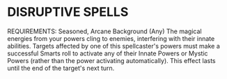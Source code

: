 # DISRUPTIVE SPELLS
REQUIREMENTS: Seasoned, Arcane Background (Any)
The magical energies from your powers cling to enemies, interfering with their innate abilities.
Targets affected by one of this spellcaster's powers must make a successful Smarts roll to activate any of their Innate Powers or Mystic Powers (rather than the power activating automatically). This effect lasts until the end of the target's next turn.